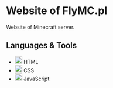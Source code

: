 # Website of FlyMC.pl

Website of Minecraft server.

## Languages & Tools

 - <img src="https://wronadev.github.io/assets/html-icon.png" width="20" height="20"> HTML
 - <img src="https://wronadev.github.io/assets/css-icon.png" width="20" height="20"> CSS
 - <img src="https://wronadev.github.io/assets/javascript-icon.png" width="20" height="20"> JavaScript
